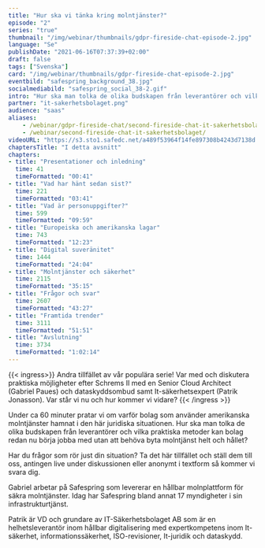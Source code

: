 ```yaml
---
title: "Hur ska vi tänka kring molntjänster?"
episode: "2"
series: "true"
thumbnail: "/img/webinar/thumbnails/gdpr-fireside-chat-episode-2.jpg"
language: "Se"
publishDate: "2021-06-16T07:37:39+02:00"
draft: false
tags: ["Svenska"]
card: "/img/webinar/thumbnails/gdpr-fireside-chat-episode-2.jpg"
eventbild: "safespring_background_38.jpg"
socialmediabild: "safespring_social_38-2.gif"
intro: "Hur ska man tolka de olika budskapen från leverantörer och vilka praktiska metoder kan bolag redan nu börja jobba med utan att behöva byta molntjänst helt och hållet?"
partner: "it-sakerhetsbolaget.png"
audience: "saas"
aliases:
    - /webinar/gdpr-fireside-chat/second-fireside-chat-it-sakerhetsbolaget/
    - /webinar/second-fireside-chat-it-sakerhetsbolaget/
videoURL: "https://s3.sto1.safedc.net/a489f53964f14fe897308b4243d7138d:processedvideos/gdpr-fireside-chat-episode-2/master.m3u8"
chaptersTitle: "I detta avsnitt"
chapters:
- title: "Presentationer och inledning"
  time: 41
  timeFormatted: "00:41"
- title: "Vad har hänt sedan sist?"
  time: 221
  timeFormatted: "03:41"
- title: "Vad är personuppgifter?"
  time: 599
  timeFormatted: "09:59"
- title: "Europeiska och amerikanska lagar"
  time: 743
  timeFormatted: "12:23"
- title: "Digital suveränitet"
  time: 1444
  timeFormatted: "24:04"
- title: "Molntjänster och säkerhet"
  time: 2115
  timeFormatted: "35:15"
- title: "Frågor och svar"
  time: 2607
  timeFormatted: "43:27"
- title: "Framtida trender"
  time: 3111
  timeFormatted: "51:51"
- title: "Avslutning"
  time: 3734
  timeFormatted: "1:02:14"
---
```


{{< ingress>}}
Andra tillfället av vår populära serie! Var med och diskutera praktiska möjligheter efter Schrems II med en Senior Cloud Architect (Gabriel Paues) och dataskyddsombud samt It-säkerhetsexpert (Patrik Jonasson). Var står vi nu och hur kommer vi vidare?
{{< /ingress >}}

Under ca 60 minuter pratar vi om varför bolag som använder amerikanska molntjänster hamnat i den här juridiska situationen. Hur ska man tolka de olika budskapen från leverantörer och vilka praktiska metoder kan bolag redan nu börja jobba med utan att behöva byta molntjänst helt och hållet?

Har du frågor som rör just din situation? Ta det här tillfället och ställ dem till oss, antingen live under diskussionen eller anonymt i textform så kommer vi svara dig.

Gabriel arbetar på Safespring som levererar en hållbar molnplattform för säkra molntjänster. Idag har Safespring bland annat 17 myndigheter i sin infrastrukturtjänst.

Patrik är VD och grundare av IT-Säkerhetsbolaget AB som är en helhetsleverantör inom hållbar digitalisering med expertkompetens inom It-säkerhet, informationssäkerhet, ISO-revisioner, It-juridik och dataskydd.
